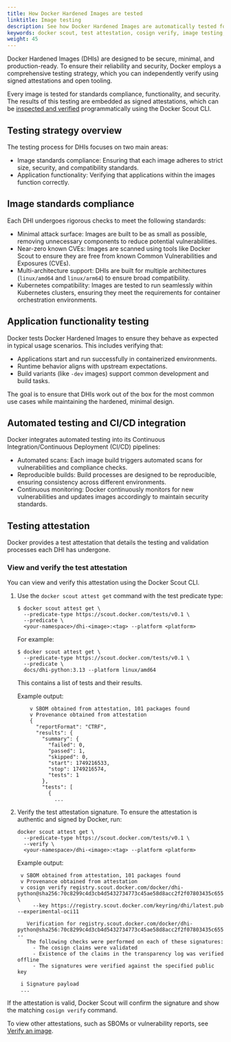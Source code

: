 ```yaml
---
title: How Docker Hardened Images are tested
linktitle: Image testing
description: See how Docker Hardened Images are automatically tested for standards compliance, functionality, and security.
keywords: docker scout, test attestation, cosign verify, image testing, vulnerability scan
weight: 45
---
```


Docker Hardened Images (DHIs) are designed to be secure, minimal, and
production-ready. To ensure their reliability and security, Docker employs a
comprehensive testing strategy, which you can independently verify using signed
attestations and open tooling.

Every image is tested for standards compliance, functionality, and security. The
results of this testing are embedded as signed attestations, which can be
[inspected and verified](#view-and-verify-the-test-attestation) programmatically
using the Docker Scout CLI.

## Testing strategy overview

The testing process for DHIs focuses on two main areas:

- Image standards compliance: Ensuring that each image adheres to strict size,
  security, and compatibility standards.
- Application functionality: Verifying that applications within the images
  function correctly.

## Image standards compliance

Each DHI undergoes rigorous checks to meet the following standards:

- Minimal attack surface: Images are built to be as small as possible, removing
  unnecessary components to reduce potential vulnerabilities.
- Near-zero known CVEs: Images are scanned using tools like Docker Scout to
  ensure they are free from known Common Vulnerabilities and Exposures (CVEs).
- Multi-architecture support: DHIs are built for multiple architectures
  (`linux/amd64` and `linux/arm64`) to ensure broad compatibility.
- Kubernetes compatibility: Images are tested to run seamlessly within
  Kubernetes clusters, ensuring they meet the requirements for container
  orchestration environments.

## Application functionality testing

Docker tests Docker Hardened Images to ensure they behave as expected in typical
usage scenarios. This includes verifying that:

- Applications start and run successfully in containerized environments.
- Runtime behavior aligns with upstream expectations.
- Build variants (like `-dev` images) support common development and build tasks.

The goal is to ensure that DHIs work out of the box for the most common use
cases while maintaining the hardened, minimal design.

## Automated testing and CI/CD integration

Docker integrates automated testing into its Continuous Integration/Continuous
Deployment (CI/CD) pipelines:

- Automated scans: Each image build triggers automated scans for vulnerabilities
  and compliance checks.
- Reproducible builds: Build processes are designed to be reproducible, ensuring
  consistency across different environments.
- Continuous monitoring: Docker continuously monitors for new vulnerabilities
  and updates images accordingly to maintain security standards.

## Testing attestation

Docker provides a test attestation that details the testing and validation
processes each DHI has undergone.

### View and verify the test attestation

You can view and verify this attestation using the Docker Scout CLI.

1. Use the `docker scout attest get` command with the test predicate type:

   ```console
   $ docker scout attest get \
     --predicate-type https://scout.docker.com/tests/v0.1 \
     --predicate \
     <your-namespace>/dhi-<image>:<tag> --platform <platform>
   ```

   For example:

   ```console
   $ docker scout attest get \
     --predicate-type https://scout.docker.com/tests/v0.1 \
     --predicate \
     docs/dhi-python:3.13 --platform linux/amd64
   ```

   This contains a list of tests and their results.

   Example output:

    ```console
        v SBOM obtained from attestation, 101 packages found
        v Provenance obtained from attestation
        {
          "reportFormat": "CTRF",
          "results": {
            "summary": {
              "failed": 0,
              "passed": 1,
              "skipped": 0,
              "start": 1749216533,
              "stop": 1749216574,
              "tests": 1
            },
            "tests": [
              {
                ...
   ```

2. Verify the test attestation signature. To ensure the attestation is authentic
   and signed by Docker, run:

   ```console
   docker scout attest get \
     --predicate-type https://scout.docker.com/tests/v0.1 \
     --verify \
     <your-namespace>/dhi-<image>:<tag> --platform <platform>
   ```

   Example output:
   
   ```console
    v SBOM obtained from attestation, 101 packages found
    v Provenance obtained from attestation
    v cosign verify registry.scout.docker.com/docker/dhi-python@sha256:70c8299c4d3cb4d5432734773c45ae58d8acc2f2f07803435c65515f662136d5 \
        --key https://registry.scout.docker.com/keyring/dhi/latest.pub --experimental-oci11

      Verification for registry.scout.docker.com/docker/dhi-python@sha256:70c8299c4d3cb4d5432734773c45ae58d8acc2f2f07803435c65515f662136d5 --
      The following checks were performed on each of these signatures:
        - The cosign claims were validated
        - Existence of the claims in the transparency log was verified offline
        - The signatures were verified against the specified public key

    i Signature payload
    ...
    ```

If the attestation is valid, Docker Scout will confirm the signature and show
the matching `cosign verify` command.

To view other attestations, such as SBOMs or vulnerability reports, see [Verify
an image](../how-to/verify.md).
